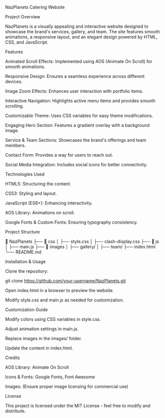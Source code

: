 NazPlanets
Catering Website

Project Overview

NazPlanets is a visually appealing and interactive website designed to showcase the brand's services, gallery, and team. The site features smooth animations, a responsive layout, and an elegant design powered by HTML, CSS, and JavaScript.

Features

Animated Scroll Effects: Implemented using AOS (Animate On Scroll) for smooth animations.

Responsive Design: Ensures a seamless experience across different devices.

Image Zoom Effects: Enhances user interaction with portfolio items.

Interactive Navigation: Highlights active menu items and provides smooth scrolling.

Customizable Theme: Uses CSS variables for easy theme modifications.

Engaging Hero Section: Features a gradient overlay with a background image.

Service & Team Sections: Showcases the brand's offerings and team members.

Contact Form: Provides a way for users to reach out.

Social Media Integration: Includes social icons for better connectivity.

Technologies Used

HTML5: Structuring the content.

CSS3: Styling and layout.

JavaScript (ES6+): Enhancing interactivity.

AOS Library: Animations on scroll.

Google Fonts & Custom Fonts: Ensuring typography consistency.

Project Structure

📂 NazPlanets
├── 📂 css
│   ├── style.css
│   ├── clash-display.css
├── 📂 js
│   ├── main.js
├── 📂 images
│   ├── gallery/
│   ├── team/
├── index.html
└── README.md

Installation & Usage

Clone the repository:

git clone https://github.com/your-username/NazPlanets.git

Open index.html in a browser to preview the website.

Modify style.css and main.js as needed for customization.

Customization Guide

Modify colors using CSS variables in style.css.

Adjust animation settings in main.js.

Replace images in the images/ folder.

Update the content in index.html.

Credits

AOS Library: Animate On Scroll

Icons & Fonts: Google Fonts, Font Awesome

Images: (Ensure proper image licensing for commercial use)

License

This project is licensed under the MIT License - feel free to modify and distribute.
